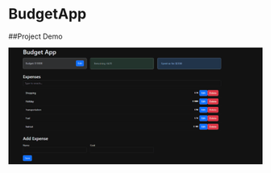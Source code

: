 # BudgetApp

##Project Demo

![Screenshot](https://github.com/mianmianguo2020/BudgetApp/blob/main/src/assets/Animation8.gif?raw=true)

